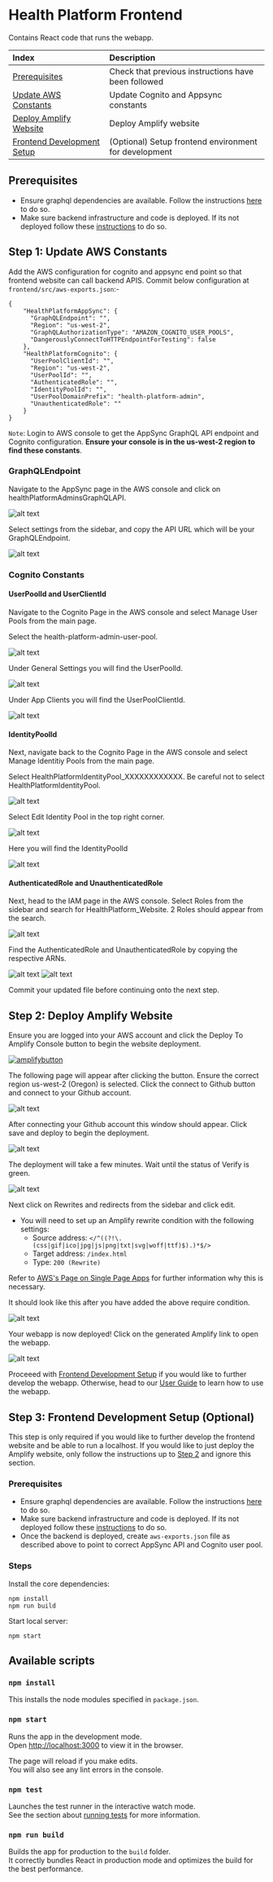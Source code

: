 # Health Platform Frontend

Contains React code that runs the webapp.

| Index                                                                     | Description                                               |
|:--------------------------------------------------------------------------|:----------------------------------------------------------| 
| [Prerequisites](#prerequisites)                                           | Check that previous instructions have been followed       |
| [Update AWS Constants](#step-1-update-aws-constants)                      | Update Cognito and Appsync constants                      |
| [Deploy Amplify Website](#step-2-deploy-amplify-website)                  | Deploy Amplify website                                    |
| [Frontend Development Setup](#step-3-frontend-development-setup-optional) | (Optional) Setup frontend environment for development     |

## Prerequisites

* Ensure graphql dependencies are available.
Follow the instructions [here](../backend/src/common/README.md) to do so.
* Make sure backend infrastructure and code is deployed. If its not deployed follow these [instructions](../backend/README.md) to do so.

## Step 1: Update AWS Constants
Add the AWS configuration for cognito and appsync end point so that frontend website can call backend APIS. Commit below configuration at `frontend/src/aws-exports.json`:-

```
{
    "HealthPlatformAppSync": {
      "GraphQLEndpoint": "",
      "Region": "us-west-2",
      "GraphQLAuthorizationType": "AMAZON_COGNITO_USER_POOLS",
      "DangerouslyConnectToHTTPEndpointForTesting": false
    },
    "HealthPlatformCognito": {
      "UserPoolClientId": "",
      "Region": "us-west-2",
      "UserPoolId": "",
      "AuthenticatedRole": "",
      "IdentityPoolId": "",
      "UserPoolDomainPrefix": "health-platform-admin",
      "UnauthenticatedRole": ""
    }
}
```
`Note`: Login to AWS console to get the AppSync GraphQL API endpoint and Cognito configuration. **Ensure your console is in the us-west-2 region to find these constants**.

### GraphQLEndpoint

Navigate to the AppSync page in the AWS console and click on healthPlatformAdminsGraphQLAPI.

![alt text](/docs/images/deployment_guide/appsync.PNG)

Select settings from the sidebar, and copy the API URL which will be your GraphQLEndpoint.

![alt text](/docs/images/deployment_guide/appsync_endpoint.PNG)

### Cognito Constants

#### UserPoolId and UserClientId

Navigate to the Cognito Page in the AWS console and select Manage User Pools from the main page.

Select the health-platform-admin-user-pool.

![alt text](/docs/images/deployment_guide/cognito_user_pool.PNG)

Under General Settings you will find the UserPoolId.

![alt text](/docs/images/deployment_guide/user_pool_id.PNG)

Under App Clients you will find the UserPoolClientId.

![alt text](/docs/images/deployment_guide/user_pool_client_id.PNG)

#### IdentityPoolId

Next, navigate back to the Cognito Page in the AWS console and select Manage Identitiy Pools from the main page.

Select HealthPlatformIdentityPool_XXXXXXXXXXXX. Be careful not to select HealthPlatformIdentityPool.

![alt text](/docs/images/deployment_guide/cognito_identity_pool.PNG)

Select Edit Identity Pool in the top right corner.

![alt text](/docs/images/deployment_guide/cognito_identity_pool_2.PNG)

Here you will find the IdentityPoolId

![alt text](/docs/images/deployment_guide/cognito_identity_pool_id.PNG)

#### AuthenticatedRole and UnauthenticatedRole

Next, head to the IAM page in the AWS console. Select Roles from the sidebar and search for HealthPlatform_Website. 2 Roles should appear from the search.

![alt text](/docs/images/deployment_guide/iam.PNG)

Find the AuthenticatedRole and UnauthenticatedRole by copying the respective ARNs.

![alt text](/docs/images/deployment_guide/iam_authenticated.PNG)
![alt text](/docs/images/deployment_guide/iam_unauthenticated.PNG)

Commit your updated file before continuing onto the next step.

## Step 2: Deploy Amplify Website

Ensure you are logged into your AWS account and click the Deploy To Amplify Console button to begin the website deployment.

[![amplifybutton](https://oneclick.amplifyapp.com/button.svg)](https://console.aws.amazon.com/amplify/home#/deploy?repo=https://github.com/UBC-CIC/health-platform/tree/main)

The following page will appear after clicking the button. Ensure the correct region us-west-2 (Oregon) is selected. Click the connect to Github button and connect to your Github account.

![alt text](/docs/images/deployment_guide/amplify_1.PNG)

After connecting your Github account this window should appear. Click save and deploy to begin the deployment.

![alt text](/docs/images/deployment_guide/amplify_2.PNG)

The deployment will take a few minutes. Wait until the status of Verify is green.

![alt text](/docs/images/deployment_guide/amplify_3.PNG)

Next click on Rewrites and redirects from the sidebar and click edit.

- You will need to set up an Amplify rewrite condition with the following settings:
    - Source address: ```</^((?!\.(css|gif|ico|jpg|js|png|txt|svg|woff|ttf)$).)*$/>```
    - Target address: ```/index.html```
    - Type: ```200 (Rewrite)```

Refer to [AWS's Page on Single Page Apps](https://docs.aws.amazon.com/amplify/latest/userguide/redirects.html#redirects-for-single-page-web-apps-spa) for further information why this is necessary.

It should look like this after you have added the above require condition.

![alt text](/docs/images/deployment_guide/amplify_4.PNG)

Your webapp is now deployed! Click on the generated Amplify link to open the webapp.

![alt text](/docs/images/deployment_guide/amplify_5.png)

Proceeed with [Frontend Development Setup](#step-3-frontend-development-setup-optional) if you would like to further develop the webapp. Otherwise, head to our [User Guide](/docs/UserGuide.md) to learn how to use the webapp.

## Step 3: Frontend Development Setup (Optional)
This step is only required if you would like to further develop the frontend website and be able to run a localhost. If you would like to just deploy the Amplify website, only follow the instructions up to [Step 2](#step-2-deploy-amplify-website) and ignore this section.

### Prerequisites

* Ensure graphql dependencies are available.
Follow the instructions [here](..backend/src/common/README.md) to do so.
* Make sure backend infrastructure and code is deployed. If its not deployed follow these [instructions](../backend/README.md) to do so.
* Once the backend is deployed, create `aws-exports.json` file as described above to point to correct AppSync API and Cognito user pool.

### Steps

Install the core dependencies:

```
npm install
npm run build
```

Start local server:

```
npm start
```

## Available scripts
### `npm install`
This installs the node modules specified in `package.json`.
### `npm start`

Runs the app in the development mode.\
Open [http://localhost:3000](http://localhost:3000) to view it in the browser.

The page will reload if you make edits.\
You will also see any lint errors in the console.

### `npm test`

Launches the test runner in the interactive watch mode.\
See the section about [running tests](https://facebook.github.io/create-react-app/docs/running-tests) for more information.

### `npm run build`

Builds the app for production to the `build` folder.\
It correctly bundles React in production mode and optimizes the build for the best performance.

